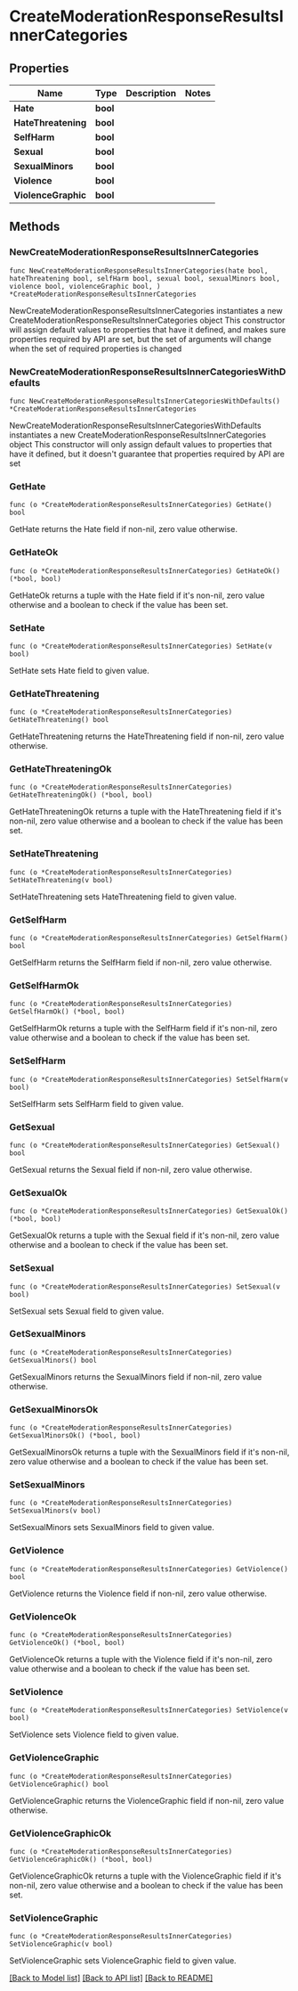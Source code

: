 # CreateModerationResponseResultsInnerCategories

## Properties

Name | Type | Description | Notes
------------ | ------------- | ------------- | -------------
**Hate** | **bool** |  | 
**HateThreatening** | **bool** |  | 
**SelfHarm** | **bool** |  | 
**Sexual** | **bool** |  | 
**SexualMinors** | **bool** |  | 
**Violence** | **bool** |  | 
**ViolenceGraphic** | **bool** |  | 

## Methods

### NewCreateModerationResponseResultsInnerCategories

`func NewCreateModerationResponseResultsInnerCategories(hate bool, hateThreatening bool, selfHarm bool, sexual bool, sexualMinors bool, violence bool, violenceGraphic bool, ) *CreateModerationResponseResultsInnerCategories`

NewCreateModerationResponseResultsInnerCategories instantiates a new CreateModerationResponseResultsInnerCategories object
This constructor will assign default values to properties that have it defined,
and makes sure properties required by API are set, but the set of arguments
will change when the set of required properties is changed

### NewCreateModerationResponseResultsInnerCategoriesWithDefaults

`func NewCreateModerationResponseResultsInnerCategoriesWithDefaults() *CreateModerationResponseResultsInnerCategories`

NewCreateModerationResponseResultsInnerCategoriesWithDefaults instantiates a new CreateModerationResponseResultsInnerCategories object
This constructor will only assign default values to properties that have it defined,
but it doesn't guarantee that properties required by API are set

### GetHate

`func (o *CreateModerationResponseResultsInnerCategories) GetHate() bool`

GetHate returns the Hate field if non-nil, zero value otherwise.

### GetHateOk

`func (o *CreateModerationResponseResultsInnerCategories) GetHateOk() (*bool, bool)`

GetHateOk returns a tuple with the Hate field if it's non-nil, zero value otherwise
and a boolean to check if the value has been set.

### SetHate

`func (o *CreateModerationResponseResultsInnerCategories) SetHate(v bool)`

SetHate sets Hate field to given value.


### GetHateThreatening

`func (o *CreateModerationResponseResultsInnerCategories) GetHateThreatening() bool`

GetHateThreatening returns the HateThreatening field if non-nil, zero value otherwise.

### GetHateThreateningOk

`func (o *CreateModerationResponseResultsInnerCategories) GetHateThreateningOk() (*bool, bool)`

GetHateThreateningOk returns a tuple with the HateThreatening field if it's non-nil, zero value otherwise
and a boolean to check if the value has been set.

### SetHateThreatening

`func (o *CreateModerationResponseResultsInnerCategories) SetHateThreatening(v bool)`

SetHateThreatening sets HateThreatening field to given value.


### GetSelfHarm

`func (o *CreateModerationResponseResultsInnerCategories) GetSelfHarm() bool`

GetSelfHarm returns the SelfHarm field if non-nil, zero value otherwise.

### GetSelfHarmOk

`func (o *CreateModerationResponseResultsInnerCategories) GetSelfHarmOk() (*bool, bool)`

GetSelfHarmOk returns a tuple with the SelfHarm field if it's non-nil, zero value otherwise
and a boolean to check if the value has been set.

### SetSelfHarm

`func (o *CreateModerationResponseResultsInnerCategories) SetSelfHarm(v bool)`

SetSelfHarm sets SelfHarm field to given value.


### GetSexual

`func (o *CreateModerationResponseResultsInnerCategories) GetSexual() bool`

GetSexual returns the Sexual field if non-nil, zero value otherwise.

### GetSexualOk

`func (o *CreateModerationResponseResultsInnerCategories) GetSexualOk() (*bool, bool)`

GetSexualOk returns a tuple with the Sexual field if it's non-nil, zero value otherwise
and a boolean to check if the value has been set.

### SetSexual

`func (o *CreateModerationResponseResultsInnerCategories) SetSexual(v bool)`

SetSexual sets Sexual field to given value.


### GetSexualMinors

`func (o *CreateModerationResponseResultsInnerCategories) GetSexualMinors() bool`

GetSexualMinors returns the SexualMinors field if non-nil, zero value otherwise.

### GetSexualMinorsOk

`func (o *CreateModerationResponseResultsInnerCategories) GetSexualMinorsOk() (*bool, bool)`

GetSexualMinorsOk returns a tuple with the SexualMinors field if it's non-nil, zero value otherwise
and a boolean to check if the value has been set.

### SetSexualMinors

`func (o *CreateModerationResponseResultsInnerCategories) SetSexualMinors(v bool)`

SetSexualMinors sets SexualMinors field to given value.


### GetViolence

`func (o *CreateModerationResponseResultsInnerCategories) GetViolence() bool`

GetViolence returns the Violence field if non-nil, zero value otherwise.

### GetViolenceOk

`func (o *CreateModerationResponseResultsInnerCategories) GetViolenceOk() (*bool, bool)`

GetViolenceOk returns a tuple with the Violence field if it's non-nil, zero value otherwise
and a boolean to check if the value has been set.

### SetViolence

`func (o *CreateModerationResponseResultsInnerCategories) SetViolence(v bool)`

SetViolence sets Violence field to given value.


### GetViolenceGraphic

`func (o *CreateModerationResponseResultsInnerCategories) GetViolenceGraphic() bool`

GetViolenceGraphic returns the ViolenceGraphic field if non-nil, zero value otherwise.

### GetViolenceGraphicOk

`func (o *CreateModerationResponseResultsInnerCategories) GetViolenceGraphicOk() (*bool, bool)`

GetViolenceGraphicOk returns a tuple with the ViolenceGraphic field if it's non-nil, zero value otherwise
and a boolean to check if the value has been set.

### SetViolenceGraphic

`func (o *CreateModerationResponseResultsInnerCategories) SetViolenceGraphic(v bool)`

SetViolenceGraphic sets ViolenceGraphic field to given value.



[[Back to Model list]](../README.md#documentation-for-models) [[Back to API list]](../README.md#documentation-for-api-endpoints) [[Back to README]](../README.md)


